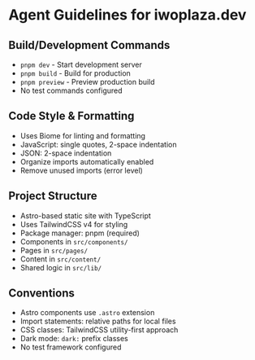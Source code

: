 # Agent Guidelines for iwoplaza.dev

## Build/Development Commands
- `pnpm dev` - Start development server
- `pnpm build` - Build for production
- `pnpm preview` - Preview production build
- No test commands configured

## Code Style & Formatting
- Uses Biome for linting and formatting
- JavaScript: single quotes, 2-space indentation
- JSON: 2-space indentation
- Organize imports automatically enabled
- Remove unused imports (error level)

## Project Structure
- Astro-based static site with TypeScript
- Uses TailwindCSS v4 for styling
- Package manager: pnpm (required)
- Components in `src/components/`
- Pages in `src/pages/`
- Content in `src/content/`
- Shared logic in `src/lib/`

## Conventions
- Astro components use `.astro` extension
- Import statements: relative paths for local files
- CSS classes: TailwindCSS utility-first approach
- Dark mode: `dark:` prefix classes
- No test framework configured